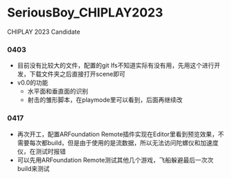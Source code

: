 # SeriousBoy_CHIPLAY2023
CHIPLAY 2023 Candidate

### 0403
- 目前没有比较大的文件，配置的git lfs不知道实际有没有用，先用这个进行开发，下载文件夹之后直接打开scene即可
- v0.0的功能
  - 水平面和垂直面的识别
  - 射击的雏形脚本，在playmode里可以看到，后面再继续改

### 0417
- 再次开工，配置ARFoundation Remote插件实现在Editor里看到预览效果，不需要每次都build，但是由于使用的是流数据，所以无法访问陀螺仪和加速度仪，在测试时报错
- 可以先用ARFoundation Remote测试其他几个游戏，飞船躲避最后一次次build来测试
